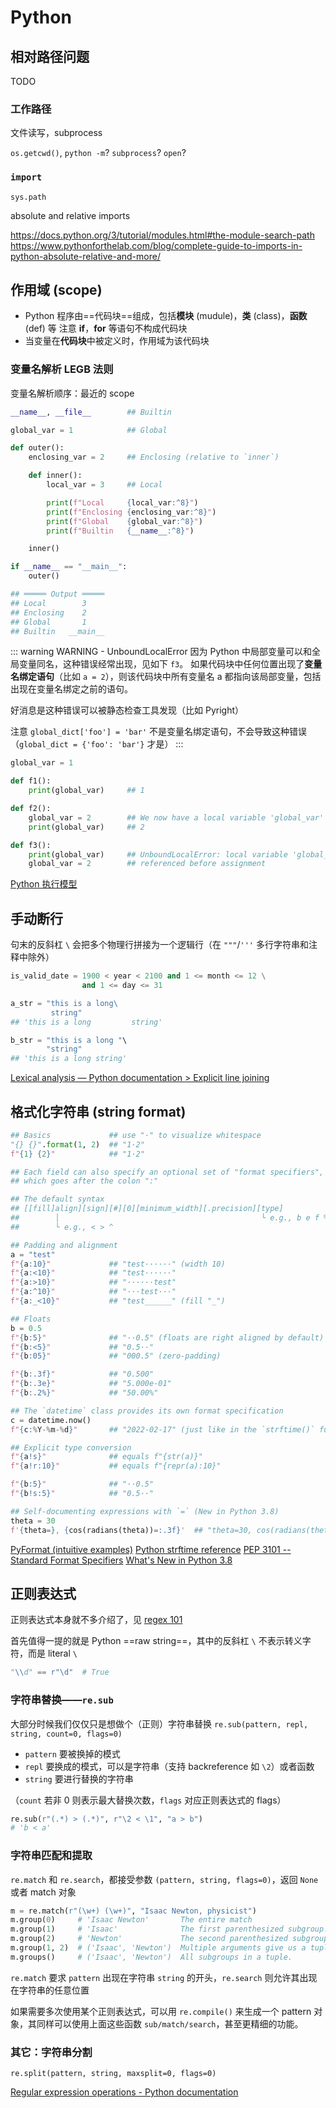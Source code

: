 # Python

## 相对路径问题

TODO

### 工作路径

文件读写，subprocess

`os.getcwd()`, `python -m`? `subprocess`? `open`?

### `import`

`sys.path`

absolute and relative imports

https://docs.python.org/3/tutorial/modules.html#the-module-search-path
https://www.pythonforthelab.com/blog/complete-guide-to-imports-in-python-absolute-relative-and-more/

## 作用域 (scope)

- Python 程序由==代码块==组成，包括**模块** (mudule)，**类** (class)，**函数** (def) 等
  注意 **if**，**for** 等语句不构成代码块
- 当变量在**代码块**中被定义时，作用域为该代码块

### 变量名解析 LEGB 法则

变量名解析顺序：最近的 scope

```python
__name__, __file__        ## Builtin

global_var = 1            ## Global

def outer():
    enclosing_var = 2     ## Enclosing (relative to `inner`)

    def inner():
        local_var = 3     ## Local

        print(f"Local     {local_var:^8}")
        print(f"Enclosing {enclosing_var:^8}")
        print(f"Global    {global_var:^8}")
        print(f"Builtin   {__name__:^8}")

    inner()

if __name__ == "__main__":
    outer()

## ═════ Output ═════
## Local        3
## Enclosing    2
## Global       1
## Builtin   __main__
```

::: warning WARNING - UnboundLocalError
因为 Python 中局部变量可以和全局变量同名，这种错误经常出现，见如下 `f3`。
如果代码块中任何位置出现了**变量名绑定语句**（比如 `a = 2`），则该代码块中所有变量名 a 都指向该局部变量，包括出现在变量名绑定之前的语句。

好消息是这种错误可以被静态检查工具发现（比如 Pyright）

注意 `global_dict['foo'] = 'bar'` 不是变量名绑定语句，不会导致这种错误（`global_dict = {'foo': 'bar'}` 才是）
:::

```python
global_var = 1

def f1():
    print(global_var)     ## 1

def f2():
    global_var = 2        ## We now have a local variable 'global_var'
    print(global_var)     ## 2

def f3():
    print(global_var)     ## UnboundLocalError: local variable 'global_var'↵
    global_var = 2        ## referenced before assignment
```

[Python 执行模型](https://docs.python.org/3/reference/executionmodel.html)

## 手动断行

句末的反斜杠 `\` 会把多个物理行拼接为一个逻辑行（在 `"""`/`'''` 多行字符串和注释中除外）

```python
is_valid_date = 1900 < year < 2100 and 1 <= month <= 12 \
                and 1 <= day <= 31

a_str = "this is a long\
         string"
## 'this is a long         string'

b_str = "this is a long "\
        "string"
## 'this is a long string'
```

[Lexical analysis — Python documentation > Explicit line joining](https://docs.python.org/3/reference/lexical_analysis.html#explicit-line-joining)

## 格式化字符串 (string format)

```python
## Basics             ## use "·" to visualize whitespace
"{} {}".format(1, 2)  ## "1·2"
f"{1} {2}"            ## "1·2"

## Each field can also specify an optional set of "format specifiers",
## which goes after the colon ":"

## The default syntax
## [[fill]align][sign][#][0][minimum_width][.precision][type]
##        │                                             └ e.g., b e f %
##        └ e.g., < > ^

## Padding and alignment
a = "test"
f"{a:10}"             ## "test······" (width 10)
f"{a:<10}"            ## "test······"
f"{a:>10}"            ## "······test"
f"{a:^10}"            ## "···test···"
f"{a:_<10}"           ## "test______" (fill "_")

## Floats
b = 0.5
f"{b:5}"              ## "··0.5" (floats are right aligned by default)
f"{b:<5}"             ## "0.5··"
f"{b:05}"             ## "000.5" (zero-padding)

f"{b:.3f}"            ## "0.500"
f"{b:.3e}"            ## "5.000e-01"
f"{b:.2%}"            ## "50.00%"

## The `datetime` class provides its own format specification
c = datetime.now()
f"{c:%Y-%m-%d}"       ## "2022-02-17" (just like in the `strftime()` function)

## Explicit type conversion
f"{a!s}"              ## equals f"{str(a)}"
f"{a!r:10}"           ## equals f"{repr(a):10}"

f"{b:5}"              ## "··0.5"
f"{b!s:5}"            ## "0.5··"

## Self-documenting expressions with `=` (New in Python 3.8)
theta = 30
f'{theta=}, {cos(radians(theta))=:.3f}'  ## "theta=30, cos(radians(theta))=0.866"
```

[PyFormat (intuitive examples)](https://pyformat.info/)
[Python strftime reference](https://strftime.org/)
[PEP 3101 -- Standard Format Specifiers](https://www.python.org/dev/peps/pep-3101/#format-specifiers)
[What's New in Python 3.8](https://docs.python.org/3/whatsnew/3.8.html#f-strings-support-for-self-documenting-expressions-and-debugging)

## 正则表达式

正则表达式本身就不多介绍了，见 [regex 101](https://regex101.com/)

首先值得一提的就是 Python ==raw string==，其中的反斜杠 `\` 不表示转义字符，而是 literal `\`

```python
"\\d" == r"\d"  # True
```

### 字符串替换<span class="cn-font" lang="zh-CN">——</span>`re.sub`

大部分时候我们仅仅只是想做个（正则）字符串替换
`re.sub(pattern, repl, string, count=0, flags=0)`

- `pattern` 要被换掉的模式
- `repl` 要换成的模式，可以是字符串（支持 backreference 如 `\2`）或者函数
- `string` 要进行替换的字符串

（`count` 若非 0 则表示最大替换次数，`flags` 对应正则表达式的 flags）

```python
re.sub(r"(.*) > (.*)", r"\2 < \1", "a > b")
# 'b < a'
```

### 字符串匹配和提取

`re.match` 和 `re.search`，都接受参数 `(pattern, string, flags=0)`，返回 `None` 或者 match 对象

```python
m = re.match(r"(\w+) (\w+)", "Isaac Newton, physicist")
m.group(0)     # 'Isaac Newton'       The entire match
m.group(1)     # 'Isaac'              The first parenthesized subgroup.
m.group(2)     # 'Newton'             The second parenthesized subgroup.
m.group(1, 2)  # ('Isaac', 'Newton')  Multiple arguments give us a tuple.
m.groups()     # ('Isaac', 'Newton')  All subgroups in a tuple.
```

`re.match` 要求 `pattern` 出现在字符串 `string` 的开头，`re.search` 则允许其出现在字符串的任意位置

如果需要多次使用某个正则表达式，可以用 `re.compile()` 来生成一个 pattern 对象，其同样可以使用上面这些函数 `sub/match/search`，甚至更精细的功能。

### 其它：字符串分割

`re.split(pattern, string, maxsplit=0, flags=0)`

[Regular expression operations - Python documentation](https://docs.python.org/3/library/re.html)
